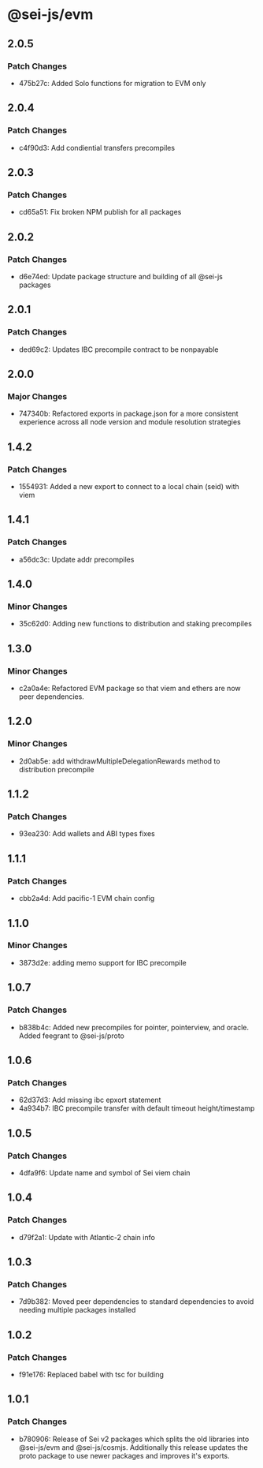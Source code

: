 # @sei-js/evm

## 2.0.5

### Patch Changes

- 475b27c: Added Solo functions for migration to EVM only

## 2.0.4

### Patch Changes

- c4f90d3: Add condiential transfers precompiles

## 2.0.3

### Patch Changes

- cd65a51: Fix broken NPM publish for all packages

## 2.0.2

### Patch Changes

- d6e74ed: Update package structure and building of all @sei-js packages

## 2.0.1

### Patch Changes

- ded69c2: Updates IBC precompile contract to be nonpayable

## 2.0.0

### Major Changes

- 747340b: Refactored exports in package.json for a more consistent experience across all node version and module resolution strategies

## 1.4.2

### Patch Changes

- 1554931: Added a new export to connect to a local chain (seid) with viem

## 1.4.1

### Patch Changes

- a56dc3c: Update addr precompiles

## 1.4.0

### Minor Changes

- 35c62d0: Adding new functions to distribution and staking precompiles

## 1.3.0

### Minor Changes

- c2a0a4e: Refactored EVM package so that viem and ethers are now peer dependencies.

## 1.2.0

### Minor Changes

- 2d0ab5e: add withdrawMultipleDelegationRewards method to distribution precompile

## 1.1.2

### Patch Changes

- 93ea230: Add wallets and ABI types fixes

## 1.1.1

### Patch Changes

- cbb2a4d: Add pacific-1 EVM chain config

## 1.1.0

### Minor Changes

- 3873d2e: adding memo support for IBC precompile

## 1.0.7

### Patch Changes

- b838b4c: Added new precompiles for pointer, pointerview, and oracle. Added feegrant to @sei-js/proto

## 1.0.6

### Patch Changes

- 62d37d3: Add missing ibc epxort statement
- 4a934b7: IBC precompile transfer with default timeout height/timestamp

## 1.0.5

### Patch Changes

- 4dfa9f6: Update name and symbol of Sei viem chain

## 1.0.4

### Patch Changes

- d79f2a1: Update with Atlantic-2 chain info

## 1.0.3

### Patch Changes

- 7d9b382: Moved peer dependencies to standard dependencies to avoid needing multiple packages installed

## 1.0.2

### Patch Changes

- f91e176: Replaced babel with tsc for building

## 1.0.1

### Patch Changes

- b780906: Release of Sei v2 packages which splits the old libraries into @sei-js/evm and @sei-js/cosmjs. Additionally this release updates the proto package to use newer packages and improves it's exports.
